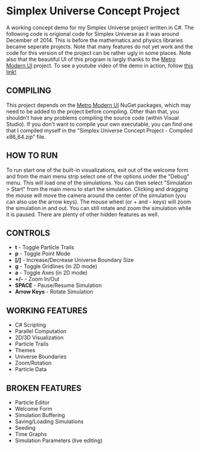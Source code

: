 # Simplex Universe Concept Project
A working concept demo for my Simplex Universe project written in C#. The following code is origional code for Simplex Universe as it was around December of 2014. This is before the mathematics and physics libraries became seperate projects. Note that many features do not yet work and the code for this version of the project can be rather ugly in some places. Note also that the beautiful UI of this program is largly thanks to the [Metro Modern UI](https://github.com/viperneo/winforms-modernui "viperneo/winforms-modernui GitHub Page") project. To see a youtube video of the demo in action, follow [this link!](https://youtu.be/yT8UffjyXdU "Simplex Universe Concept Build - Feb 2015")

## COMPILING
This project depends on the [Metro Modern UI](https://github.com/viperneo/winforms-modernui "viperneo/winforms-modernui GitHub Page") NuGet packages, which may need to be added to the project before compiling. Other than that, you shouldn't have any problems compiling the source code (within Visual Studio). If you don't want to compile your own executable, you can find one that I compiled myself in the "Simplex Universe Concept Project - Compiled x86_64.zip" file.

## HOW TO RUN
To run start one of the built-in visualizations, exit out of the welcome form and from the main menu strip select one of the options under the "Debug" menu. This will load one of the simulations. You can then select "Simulation > Start" from the main menu to start the simulation. Clicking and dragging the mouse will move the camera around the center of the simulation (you can also use the arrow keys). The mouse wheel (or + and - keys) will zoom the simulation in and out. You can still rotate and zoom the simulation while it is paused. There are plenty of other hidden features as well.

## CONTROLS
* **t** - Toggle Particle Trails
* **p** - Toggle Point Mode
* **[/]** - Increase/Decrease Universe Boundary Size
* **g** - Toggle Gridlines (in 2D mode)
* **a** - Toggle Axes (in 2D mode)
* **+/-** - Zoom In/Out
* **SPACE** - Pause/Resume Simulation
* **Arrow Keys** - Rotate Simulation

## WORKING FEATURES
* C# Scripting
* Parallel Computation
* 2D/3D Visualization
* Particle Trails
* Themes
* Universe Boundaries
* Zoom/Rotation
* Particle Data

## BROKEN FEATURES
* Particle Editor
* Welcome Form
* Simulation Buffering
* Saving/Loading Simulations
* Seeding
* Time Graphs
* Simulation Parameters (live editing)
